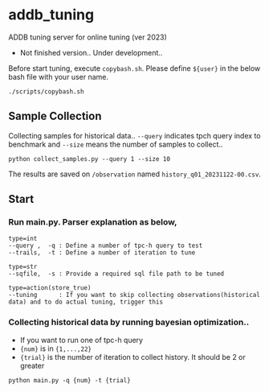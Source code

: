 # addb_tuning

ADDB tuning server for online tuning (ver 2023)

* Not finished version.. Under development..

Before start tuning, execute ```copybash.sh```. 
Please define ```${user}``` in the below bash file with your user name.
```
./scripts/copybash.sh
```

## Sample Collection
Collecting samples for historical data..
```--query``` indicates tpch query index to benchmark and  ```--size``` means the number of samples to collect..
```
python collect_samples.py --query 1 --size 10
```
The results are saved on ```/observation``` named ```history_q01_20231122-00.csv```.

## Start
### Run main.py. Parser explanation as below,
```
type=int
--query ,  -q : Define a number of tpc-h query to test
--trails,  -t : Define a number of iteration to tune

type=str
--sqfile,  -s : Provide a required sql file path to be tuned

type=action(store_true)
--tuning      : If you want to skip collecting observations(historical data) and to do actual tuning, trigger this
```
### Collecting historical data by running bayesian optimization..
- If you want to run one of tpc-h query
- ```{num}``` is in ```{1,...,22}```
- ```{trial}``` is the number of iteration to collect history. It should be 2 or greater
```
python main.py -q {num} -t {trial}
```
